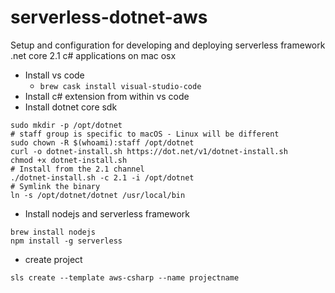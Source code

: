# serverless-dotnet-aws
Setup and configuration for developing and deploying serverless framework .net core 2.1 c# applications on mac osx
- Install vs code
  - `brew cask install visual-studio-code`
- Install c# extension from within vs code
- Install dotnet core sdk
```
sudo mkdir -p /opt/dotnet
# staff group is specific to macOS - Linux will be different
sudo chown -R $(whoami):staff /opt/dotnet
curl -o dotnet-install.sh https://dot.net/v1/dotnet-install.sh
chmod +x dotnet-install.sh
# Install from the 2.1 channel
./dotnet-install.sh -c 2.1 -i /opt/dotnet
# Symlink the binary
ln -s /opt/dotnet/dotnet /usr/local/bin
```
- Install nodejs and serverless framework
```
brew install nodejs
npm install -g serverless
```
- create project
```
sls create --template aws-csharp --name projectname
```